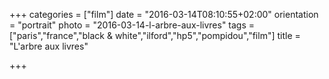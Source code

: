 +++
categories = ["film"]
date = "2016-03-14T08:10:55+02:00"
orientation = "portrait"
photo = "2016-03-14-l-arbre-aux-livres"
tags = ["paris","france","black & white","ilford","hp5","pompidou","film"]
title = "L'arbre aux livres"

+++
